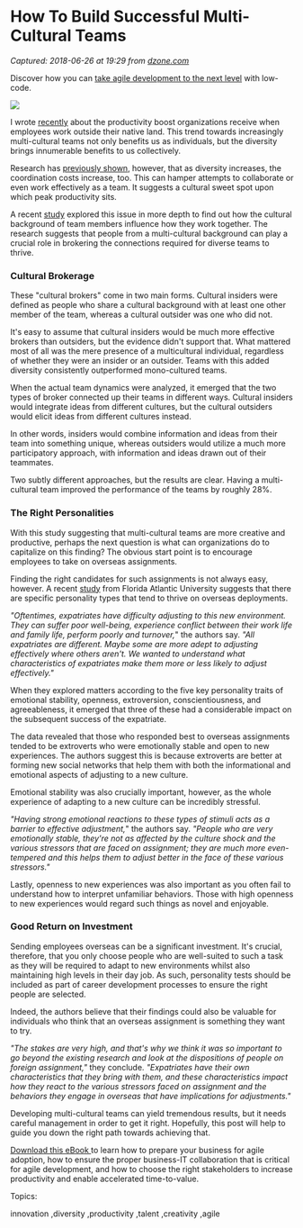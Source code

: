 # How To Build Successful Multi-Cultural Teams

_Captured: 2018-06-26 at 19:29 from [dzone.com](https://dzone.com/articles/how-to-build-successful-multi-cultural-teams?edition=383260&utm_source=Zone%20Newsletter&utm_medium=email&utm_campaign=agile%202018-06-26)_

Discover how you can [take agile development to the next level](https://dzone.com/go?i=294434&u=https%3A%2F%2Fwww.mendix.com%2Fresources%2Ftaking-agile-development-to-the-next-level-with-low-code-mx%2F%3Futm_medium%3Ddisplay%26utm_source%3Ddzone) with low-code.

![](http://adigaskell.org/wp-content/uploads/2018/06/multi-cultural-teams-150x150.jpg)

I wrote [recently](http://adigaskell.org/2018/04/24/living-abroad-and-finding-purpose-in-life/) about the productivity boost organizations receive when employees work outside their native land. This trend towards increasingly multi-cultural teams not only benefits us as individuals, but the diversity brings innumerable benefits to us collectively.

Research has [previously shown](http://adigaskell.org/2015/04/10/the-coordination-costs-of-thought-diversity/), however, that as diversity increases, the coordination costs increase, too. This can hamper attempts to collaborate or even work effectively as a team. It suggests a cultural sweet spot upon which peak productivity sits.

A recent [study](https://pubsonline.informs.org/doi/abs/10.1287/orsc.2017.1162) explored this issue in more depth to find out how the cultural background of team members influence how they work together. The research suggests that people from a multi-cultural background can play a crucial role in brokering the connections required for diverse teams to thrive.

### Cultural Brokerage

These "cultural brokers" come in two main forms. Cultural insiders were defined as people who share a cultural background with at least one other member of the team, whereas a cultural outsider was one who did not.

It's easy to assume that cultural insiders would be much more effective brokers than outsiders, but the evidence didn't support that. What mattered most of all was the mere presence of a multicultural individual, regardless of whether they were an insider or an outsider. Teams with this added diversity consistently outperformed mono-cultured teams.

When the actual team dynamics were analyzed, it emerged that the two types of broker connected up their teams in different ways. Cultural insiders would integrate ideas from different cultures, but the cultural outsiders would elicit ideas from different cultures instead.

In other words, insiders would combine information and ideas from their team into something unique, whereas outsiders would utilize a much more participatory approach, with information and ideas drawn out of their teammates.

Two subtly different approaches, but the results are clear. Having a multi-cultural team improved the performance of the teams by roughly 28%.

### The Right Personalities

With this study suggesting that multi-cultural teams are more creative and productive, perhaps the next question is what can organizations do to capitalize on this finding? The obvious start point is to encourage employees to take on overseas assignments.

Finding the right candidates for such assignments is not always easy, however. A recent [study](https://onlinelibrary.wiley.com/doi/full/10.1111/joop.12215) from Florida Atlantic University suggests that there are specific personality types that tend to thrive on overseas deployments.

_"Oftentimes, expatriates have difficulty adjusting to this new environment. They can suffer poor well-being, experience conflict between their work life and family life, perform poorly and turnover,_" the authors say. _"All expatriates are different. Maybe some are more adept to adjusting effectively where others aren't. We wanted to understand what characteristics of expatriates make them more or less likely to adjust effectively."_

When they explored matters according to the five key personality traits of emotional stability, openness, extroversion, conscientiousness, and agreeableness, it emerged that three of these had a considerable impact on the subsequent success of the expatriate.

The data revealed that those who responded best to overseas assignments tended to be extroverts who were emotionally stable and open to new experiences. The authors suggest this is because extroverts are better at forming new social networks that help them with both the informational and emotional aspects of adjusting to a new culture.

Emotional stability was also crucially important, however, as the whole experience of adapting to a new culture can be incredibly stressful.

_"Having strong emotional reactions to these types of stimuli acts as a barrier to effective adjustment,_" the authors say. _"People who are very emotionally stable, they're not as affected by the culture shock and the various stressors that are faced on assignment; they are much more even-tempered and this helps them to adjust better in the face of these various stressors."_

Lastly, openness to new experiences was also important as you often fail to understand how to interpret unfamiliar behaviors. Those with high openness to new experiences would regard such things as novel and enjoyable.

### Good Return on Investment

Sending employees overseas can be a significant investment. It's crucial, therefore, that you only choose people who are well-suited to such a task as they will be required to adapt to new environments whilst also maintaining high levels in their day job. As such, personality tests should be included as part of career development processes to ensure the right people are selected.

Indeed, the authors believe that their findings could also be valuable for individuals who think that an overseas assignment is something they want to try.

_"The stakes are very high, and that's why we think it was so important to go beyond the existing research and look at the dispositions of people on foreign assignment,"_ they conclude. _"Expatriates have their own characteristics that they bring with them, and these characteristics impact how they react to the various stressors faced on assignment and the behaviors they engage in overseas that have implications for adjustments."_

Developing multi-cultural teams can yield tremendous results, but it needs careful management in order to get it right. Hopefully, this post will help to guide you down the right path towards achieving that.

[Download this eBook ](https://dzone.com/go?i=294435&u=https%3A%2F%2Fwww.mendix.com%2Fresources%2Ftaking-agile-development-to-the-next-level-with-low-code-mx%2F%3Futm_medium%3Ddisplay%26utm_source%3Ddzone)to learn how to prepare your business for agile adoption, how to ensure the proper business-IT collaboration that is critical for agile development, and how to choose the right stakeholders to increase productivity and enable accelerated time-to-value.

Topics:

innovation ,diversity ,productivity ,talent ,creativity ,agile

